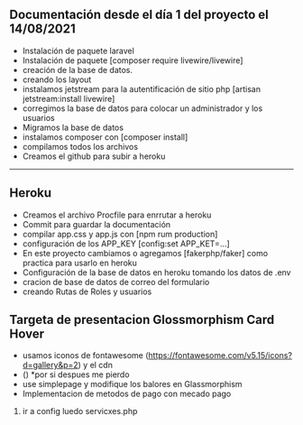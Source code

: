 ## Documentación desde el día 1 del proyecto el 14/08/2021

-   Instalación de paquete laravel
-   Instalación de paquete [composer require livewire/livewire]
-   creación de la base de datos.
-   creando los layout
-   instalamos jetstream para la autentificación de sitio php [artisan jetstream:install livewire]
-   corregimos la base de datos para colocar un administrador y los usuarios
-   Migramos la base de datos
-   instalamos composer con [composer install]
-   compilamos todos los archivos
-   Creamos el github para subir a heroku

---

## Heroku

-   Creamos el archivo Procfile para enrrutar a heroku
-   Commit para guardar la documentación
-   compilar app.css y app.js con [npm rum production]
-   configuración de los APP_KEY [config:set APP_KET=...]
-   En este proyecto cambiamos o agregamos [fakerphp/faker] como practica para usarlo en heroku
-   Configuración de la base de datos en heroku tomando los datos de .env
-   cracion de base de datos de correo del formulario
-   creando Rutas de Roles y usuarios

## Targeta de presentacion Glossmorphism Card Hover

-   usamos iconos de fontawesome (https://fontawesome.com/v5.15/icons?d=gallery&p=2) y el cdn
-   (<link rel="stylesheet" href="https://cdnjs.cloudflare.com/ajax/libs/font-awesome/5.15.4/css/all.min.css"
        integrity="sha512-1ycn6IcaQQ40/MKBW2W4Rhis/DbILU74C1vSrLJxCq57o941Ym01SwNsOMqvEBFlcgUa6xLiPY/NS5R+E6ztJQ=="
        crossorigin="anonymous" referrerpolicy="no-referrer" />) \*por si despues me pierdo
-   use simplepage y modifique los balores en Glassmorphism
-   Implementacion de metodos de pago con mecado pago

1. ir a config luedo servicxes.php
